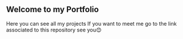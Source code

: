 ## Welcome to my Portfolio
Here you can see all my projects
If you want to meet me go to the link associated to this repository
see you😊
